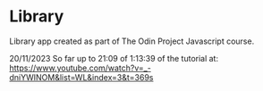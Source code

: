 # Library

Library app created as part of The Odin Project Javascript course.

20/11/2023
So far up to 21:09 of 1:13:39 of the tutorial at: https://www.youtube.com/watch?v=_-dniYWINOM&list=WL&index=3&t=369s

